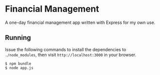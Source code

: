 
# Financial Management

 A one-day financial management app written with Express for my own use.

## Running

 Issue the following commands to install the dependencies to `./node_modules`, then visit `http://localhost:3000` in your browser.

    $ npm bundle
    $ node app.js
